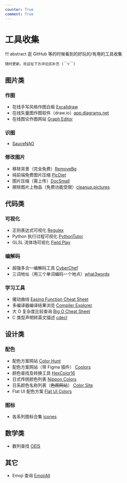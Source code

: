 ```yaml
---
counter: True
comment: True
---
```


# 工具收集

!!! abstract
    逛 GitHub 等的时候看到的好玩的/有用的工具收集

    随时更新，欢迎在下方评论区补充 (￣▽￣)


<style>
.md-typeset a:is(:focus,:hover) {
    opacity: 1;
}
.md-typeset a {
    color: var(--md-accent-fg-color);
    opacity: 0.8;
}
</style>

## 图片类
### 作图
- 在线手写风格作图白板 [Excalidraw](https://excalidraw.com/)
- 在线矢量图作图软件（draw.io）[app.diagrams.net](https://app.diagrams.net/)
- 在线图论作图网站 [Graph Editor](https://csacademy.com/app/graph_editor/)

### 识图
- [SauceNAO](https://saucenao.com/)

### 修改图片
- 移除背景（完全免费）[RemoveBg](https://www.remove.bg/)
- 纯前端免费图片压缩 [PicDiet](https://www.picdiet.com/zh-cn)
- 图片压缩（需上传）[DocSmall](https://docsmall.com/image-compress)
- 擦除图片上物品（免费功能受限）[cleanup.pictures](https://cleanup.pictures/)

## 代码类
### 可视化
- 正则表达式可视化 [Regulex](https://jex.im/regulex/)
- Python 执行过程可视化 [PythonTutor](https://pythontutor.com/visualize.html#mode=edit)
- GLSL 流体场可视化 [Field Play](https://anvaka.github.io/fieldplay/)

### 编解码
- 超强多合一编解码工具 [CyberChef](https://gchq.github.io/CyberChef/)
- 三词地址（用三个单词编码一个地点）[what3words](https://map.what3words.com/)

### 学习工具
- 缓动曲线 [Easing Function Cheat Sheet](https://easings.net/)
- 多编译器编译结果浏览 [Compiler Explorer](https://godbolt.org/)
- 大 O 复杂度比较查询 [Big O Cheat Sheet](https://www.bigocheatsheet.com/)
- C 类型声明转英文描述 [cdecl](https://cdecl.org/)

## 设计类
### 配色
- 配色方案网站 [Color Hunt](https://colorhunt.co/)
- 配色方案网站（带 Figma 插件） [Coolors](https://coolors.co/)
- 颜色查找及转换工具 [HexColor16](https://hexcolor16.com/)
- 日式传统颜色列表 [Nippon Colors](https://nipponcolors.com/)
- 日系颜色名称列表（~~色图网站~~） [Color Site](https://colorsite.librian.net/)
- Flat UI 配色方案 [Flat UI Colors](https://flatuicolors.com/)

### 图标
- 各系列图标合集 [icones](https://icones.netlify.app/)

## 数学类
- 数列查找 [OEIS](http://oeis.org/)

## 其它
- Emoji 查询 [EmojiAll](https://www.emojiall.com/zh-hans)